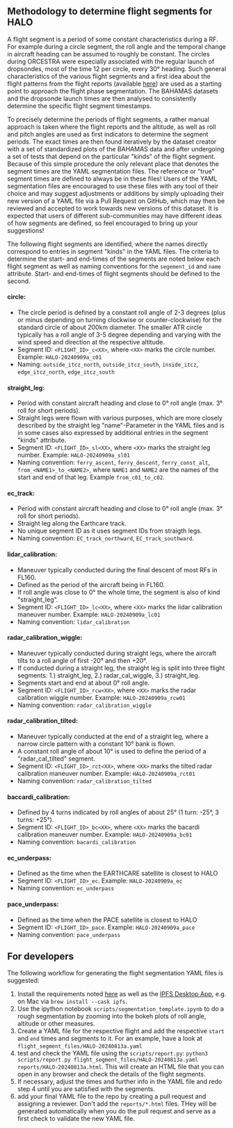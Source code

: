 ## Methodology to determine flight segments for HALO

A flight segment is a period of some constant characteristics during a RF.
For example during a circle segment, the roll angle and the temporal change in aircraft heading can be assumed to roughly be constant.
The circles during ORCESTRA were especially associated with the regular launch of dropsondes, most of the time 12 per circle, every 30&deg; heading.
Such general characteristics of the various flight segments and a first idea about the flight patterns from the flight reports (available [here](https://github.com/orcestra-campaign/book/tree/main/orcestra_book/reports)) are used as a starting point to approach the flight phase segmentation.
The BAHAMAS datasets and the dropsonde launch times are then analysed to consistently determine the specific flight segment timestamps.

To precisely determine the periods of flight segments, a rather manual approach is taken where the flight reports and the altitude, as well as roll and pitch angles are used as first indicators to determine the segment periods.
The exact times are then found iteratively by the dataset creator with a set of standardized plots of the BAHAMAS data and after undergoing a set of tests that depend on the particular "kinds" of the flight segment.
Because of this simple procedure the only relevant place that denotes the segment times are the YAML segmentation files.
The reference or "true" segment times are defined to always be in these files!
Users of the YAML segmentation files are encouraged to use these files with any tool of their choice and may suggest adjustments or additions by simply uploading their new version of a YAML file via a Pull Request on GitHub, which may then be reviewed and accepted to work towards new versions of this dataset.
It is expected that users of different sub-communities may have different ideas of how segments are defined, so feel encouraged to bring up your suggestions!

The following flight segments are identified, where the names directly correspond to entries in segment "kinds" in the YAML files.
The criteria to determine the start- and end-times of the segments are noted below each flight segment as well as naming conventions for the `segement_id` and `name` attribute.
Start- and end-times of flight segments should be defined to the second.

#### circle:
- The circle period is defined by a constant roll angle of 2-3 degrees (plus or minus depending on turning clockwise or counter-clockwise) for the standard circle of about 200km diameter. The smaller ATR circle typically has a roll angle of 3-5 degree depending and varying with the wind speed and direction at the respective altitude.
- Segment ID: `<FLIGHT_ID>_c<XX>`, where `<XX>` marks the circle number. Example: `HALO-20240909a_c01`
- Naming: `outside_itcz_north`, `outside_itcz_south`, `inside_itcz`, `edge_itcz_north`, `edge_itcz_south`

#### straight_leg:
- Period with constant aircraft heading and close to 0&deg; roll angle (max. 3&deg; roll for short periods).
- Straight legs were flown with various purposes, which are more closely described by the straight leg
"name"-Parameter in the YAML files and is in some cases also expressed by additional entries in the segment "kinds" attribute.
- Segment ID: `<FLIGHT_ID>_sl<XX>`, where `<XX>` marks the straight leg number. Example: `HALO-20240909a_sl01`
- Naming convention: `ferry_ascent`, `ferry_descent`, `ferry_const_alt`, `from_<NAME1>_to_<NAME2>`, where `NAME1` and `NAME2` are the names of the start and end of that leg. Example `from_c01_to_c02`.

#### ec_track:
- Period with constant aircraft heading and close to 0&deg; roll angle (max. 3&deg; roll for short periods).
- Straight leg along the Earthcare track.
- No unique segment ID as it uses segment IDs from straigth legs.
- Naming convention: `EC_track_northward`, `EC_track_southward`.

#### lidar_calibration:
- Maneuver typically conducted during the final descent of most RFs in FL160.
- Defined as the period of the aircraft being in FL160.
- If roll angle was close to 0&deg; the whole time, the segment is also of kind "straight_leg".
- Segment ID: `<FLIGHT_ID>_lc<XX>`, where `<XX>` marks the lidar calibration maneuver number. Example: `HALO-20240909a_lc01`
- Naming convention: `lidar_calibration`

#### radar_calibration_wiggle:
- Maneuver typically conducted during straight legs, where the aircraft tilts to a roll angle of first -20&deg; and then +20&deg;.
- If conducted during a straight leg, the straight leg is split into three flight segments:
1.) straight_leg, 2.) radar_cal_wiggle, 3.) straight_leg.
- Segments start and end at about 0&deg; roll angle.
- Segment ID: `<FLIGHT_ID>_rcw<XX>`, where `<XX>` marks the radar calibration wiggle number. Example: `HALO-20240909a_rcw01`
- Naming convention: `radar_calibration_wiggle`

#### radar_calibration_tilted:
- Maneuver typically conducted at the end of a straight leg, where a narrow circle pattern with a constant 10&deg; bank is flown.
- A constant roll angle of about 10&deg; is used to define the period of a "radar_cal_tilted" segment.
- Segment ID: `<FLIGHT_ID>_rct<XX>`, where `<XX>` marks the tilted radar calibration maneuver number. Example: `HALO-20240909a_rct01`
- Naming convention: `radar_calibration_tilted`

#### baccardi_calibration:
- Defined by 4 turns indicated by roll angles of about 25&deg; (1 turn: -25&deg;, 3 turns: +25&deg;).
- Segment ID: `<FLIGHT_ID>_bc<XX>`, where `<XX>` marks the bacardi calibration maneuver number. Example: `HALO-20240909a_bc01`
- Naming convention: `bacardi_calibration`

#### ec_underpass:
- Defined as the time when the EARTHCARE satellite is closest to HALO
- Segment ID: `<FLIGHT_ID>_ec`. Example: `HALO-20240909a_ec`
- Naming convention: `ec_underpass`

#### pace_underpass:
- Defined as the time when the PACE satellite is closest to HALO
- Segment ID: `<FLIGHT_ID>_pace`. Example: `HALO-20240909a_pace`
- Naming convention: `pace_underpass`

## For developers
The following workflow for generating the flight segmentation YAML files is suggested:

1. Install the requirements noted [here](scripts/requirements.txt) as well as the [IPFS Desktop App](https://docs.ipfs.tech/install/ipfs-desktop/), e.g. on Mac via `brew install --cask ipfs`.
2. Use the ipython notebook `scripts/segmentation_template.ipynb` to do a rough segmentation by zooming into the bokeh plots of roll angle, altitude or other measures.
3. Create a YAML file for the respective flight and add the respective `start` and `end` times and segments to it. For an example, have a look at `flight_segment_files/HALO-20240813a.yaml`
4. test and check the YAML file using the `scripts/report.py`: `python3 scripts/report.py flight_segment_files/HALO-20240813a.yaml reports/HALO-20240813a.html`. This will create an HTML file that you can open in any browser and check the details of the flight segments.
5. If necessary, adjust the times and further info in the YAML file and redo step 4 until you are satisfied with the segments.
6. add your final YAML file to the repo by creating a pull request and assigning a reviewer. Don't add the `reports/*.html` files. THey will be generated automatically when you do the pull request and serve as a first check to validate the new YAML file.